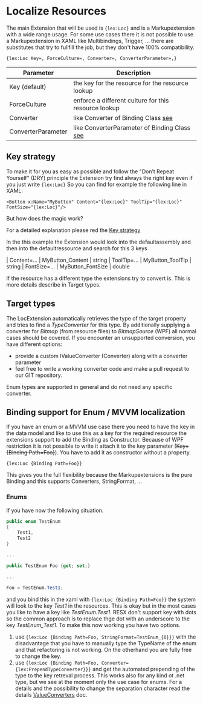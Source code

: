 # Localize Resources

The main Extension that will be used is `{lex:Loc}` and is a Markupextension with a wide range usage.
For some use cases there it is not possible to use a Markupextension in XAML like Multibindings, Trigger, ...
there are substitutes that try to fullfill the job, but they don't have 100% compatibility.

```xaml
{lex:Loc Key=, ForceCulture=, Converter=, ConverterParameter=,}
```

| Parameter          | Description |
|--------------------|-------------|
| Key (default)      | the key for the resource for the resource lookup     |
| ForceCulture       | enforce a different culture for this resource lookup |
| Converter          | like Converter of Binding Class [see](https://docs.microsoft.com/de-de/dotnet/api/system.windows.data.binding.converter) |
| ConverterParameter | like ConverterParameter of Binding Class [see](https://docs.microsoft.com/de-de/dotnet/api/system.windows.data.binding.converter) |

## Key strategy

To make it for you as easy as possible and follow the "Don’t Repeat Yourself" (DRY) principle the Extension try find always the right key even if you just write `{lex:Loc}`
So you can find for example the following line in XAML:
```xaml
<Button x:Name="MyButton" Content="{lex:Loc}" ToolTip="{lex:Loc}" FontSize="{lex:Loc}"/>
```
But how does the magic work?

For a detailed explanation please red the [Key strategy](Keys.md) 

In the this example the Extension would look into the defaultassembly and then into the defaultressource and search for this 3 keys

| Content=...   | MyButton_Content  | string
| ToolTip=...   | MyButton_ToolTip  | string
| FontSize=...  | MyButton_FontSize | double 

If the resource has a different type the extensions try to convert is. This is more details describe in Target types.

## Target types
The LocExtension automatically retrieves the type of the target property and tries to find a _TypeConverter_ for this type. By additionally supplying a converter for _Bitmap_ (from resource files) to _BitmapSource_ (WPF) all normal cases should be covered. 
If you encounter an unsupported conversion, you have different options:
* provide a custom IValueConverter (Converter) along with a converter parameter
* feel free to write a working converter code and make a pull request to our GIT repository.

Enum types are supported in general and do not need any specific converter.

## Binding support for Enum / MVVM localization

If you have an enum or a MVVM use case there you need to have the key in the data model and like to use this as a key for the required resource
the extensions support to add the Binding as Constructor. Because of WPF restriction it is not possible to write it attach it to the key parameter (~~Key={Binding Path=Foo}~~). You have to add it as constructor without a property.

```xaml
{lex:Loc {Binding Path=Foo}}
```

This gives you the full flexibility because the Markupextensions is the pure Binding and this supports Converters, StringFormat, ...

### Enums

If you have now the following situation.

```csharp
public enum TestEnum
{
    Test1,
    Test2
}

...

public TestEnum Foo {get; set;}

... 

Foo = TestEnum.Test1;
```

and you bind this in the xaml with `{lex:Loc {Binding Path=Foo}}` the system will look to the key *Test1*
in the resources. This is okay but in the most cases you like to have a key like *TestEnum.Test1*.
RESX don't support key with dots so the common approach is to replace thge dot with an underscore to the
key *TestEnum_Test1*. To make this now working you have two options.

1. use `{lex:Loc {Binding Path=Foo, StringFormat=TestEnum_{0}}}` with the disadvantage that you have to manually type the TypeName of the enum and that refactoring is not working. On the otherhand you are fully free to change the key.
2. use `{lex:Loc {Binding Path=Foo, Converter={lex:PrependTypeConverter}}}` and get the automated prepending of the type to the key retreval process. This works also for any kind ot .net type, but we see at the moment only the use case for enums. For a details and the possibility to change the separation character read the details [ValueConverters](ValueConverters.md) doc.